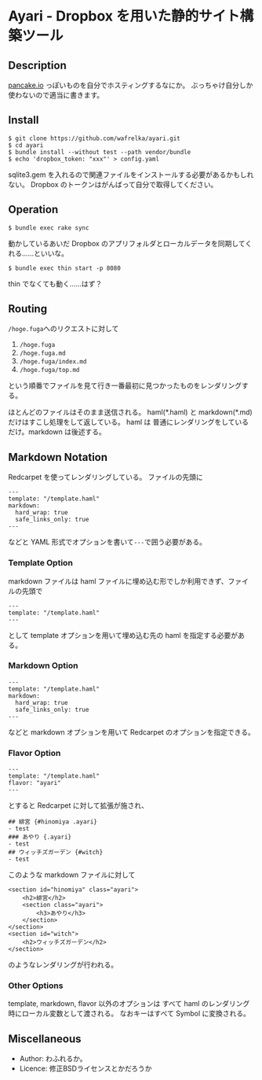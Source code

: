 # Ayari - Dropbox を用いた静的サイト構築ツール

## Description

[pancake.io](https://pancake.io) っぽいものを自分でホスティングするなにか。
ぶっちゃけ自分しか使わないので適当に書きます。

## Install

	$ git clone https://github.com/wafrelka/ayari.git
	$ cd ayari
	$ bundle install --without test --path vendor/bundle
	$ echo 'dropbox_token: "xxx"' > config.yaml
sqlite3.gem を入れるので関連ファイルをインストールする必要があるかもしれない。
Dropbox のトークンはがんばって自分で取得してください。

## Operation

	$ bundle exec rake sync
動かしているあいだ Dropbox のアプリフォルダとローカルデータを同期してくれる……といいな。

	$ bundle exec thin start -p 8080
thin でなくても動く……はず？

## Routing

`/hoge.fuga`へのリクエストに対して

1. `/hoge.fuga`
2. `/hoge.fuga.md`
3. `/hoge.fuga/index.md`
4. `/hoge.fuga/top.md`

という順番でファイルを見て行き一番最初に見つかったものをレンダリングする。

ほとんどのファイルはそのまま送信される。
haml(\*.haml) と markdown(\*.md) だけはすこし処理をして返している。
haml は 普通にレンダリングをしているだけ。markdown は後述する。

## Markdown Notation

Redcarpet を使ってレンダリングしている。
ファイルの先頭に

	---
	template: "/template.haml"
	markdown:
	  hard_wrap: true
	  safe_links_only: true
	---
などと YAML 形式でオプションを書いて`---`で囲う必要がある。

### Template Option

markdown ファイルは haml ファイルに埋め込む形でしか利用できず、ファイルの先頭で

	---
	template: "/template.haml"
	---

として template オプションを用いて埋め込む先の haml を指定する必要がある。

### Markdown Option

	---
	template: "/template.haml"
	markdown:
	  hard_wrap: true
	  safe_links_only: true
	---

などと markdown オプションを用いて Redcarpet のオプションを指定できる。

### Flavor Option

	---
	template: "/template.haml"
	flavor: "ayari"
	---

とすると Redcarpet に対して拡張が施され、

	## 緋宮 {#hinomiya .ayari}
	- test
	### あやり {.ayari}
	- test
	## ウィッチズガーデン {#witch}
	- test

このような markdown ファイルに対して

	<section id="hinomiya" class="ayari">
		<h2>緋宮</h2>
		<section class="ayari">
			<h3>あやり</h3>
		</section>
	</section>
	<section id="witch">
		<h2>ウィッチズガーデン</h2>
	</section>

のようなレンダリングが行われる。

### Other Options

template, markdown, flavor 以外のオプションは
すべて haml のレンダリング時にローカル変数として渡される。
なおキーはすべて Symbol に変換される。

## Miscellaneous
- Author: わふれるか。
- Licence: 修正BSDライセンスとかだろうか
